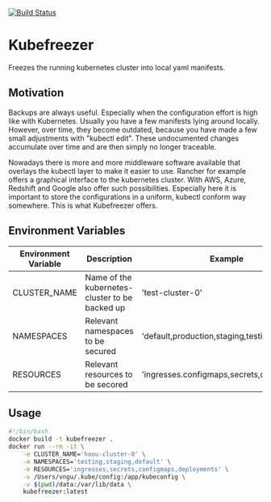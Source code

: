 [![Build Status](https://drone.quving.com/api/badges/Quving/kubefreezer/status.svg)](https://drone.quving.com/Quving/kubefreezer)

# Kubefreezer
Freezes the running kubernetes cluster into local yaml manifests.

## Motivation
Backups are always useful. Especially when the configuration effort is high like with Kubernetes. Usually you have a few manifests lying around locally. However, over time, they become outdated, because you have made a few small adjustments with "kubectl edit". These undocumented changes accumulate over time and are then simply no longer traceable.

Nowadays there is more and more middleware software available that overlays the kubectl layer to make it easier to use. Rancher for example offers a graphical interface to the kubernetes cluster. With AWS, Azure, Redshift and Google also offer such possibilities. Especially here it is important to store the configurations in a uniform, kubectl conform way somewhere. This is what Kubefreezer offers.

## Environment Variables

| Environment Variable  | Description | Example  |
|---------------------- |----------|-------------|
| CLUSTER_NAME          | Name of the kubernetes-cluster to be backed up  | 'test-cluster-0' |
| NAMESPACES            | Relevant namespaces to be secured | 'default,production,staging,testing' |
| RESOURCES             | Relevant resources to be secored  | 'ingresses.configmaps,secrets,deployments' |


## Usage
```bash
#!/bin/bash
docker build -t kubefreezer .
docker run --rm -it \
    -e CLUSTER_NAME='hoou-cluster-0' \
    -e NAMESPACES='testing,staging,default' \
    -e RESOURCES='ingresses,secrets,configmaps,deployments' \
    -v /Users/vngu/.kube/config:/app/kubeconfig \
    -v $(pwd)/data:/var/lib/data \
    kubefreezer:latest
```

